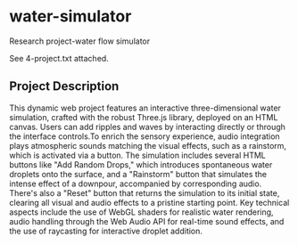 # water-simulator

Research project-water flow simulator

See 4-project.txt attached.

## Project Description 
This dynamic web project features an interactive three-dimensional water simulation, crafted with the robust Three.js library, 
deployed on an HTML canvas. Users can add ripples and waves by interacting directly or through the interface controls.To enrich 
the sensory experience, audio integration plays atmospheric sounds matching the visual effects, such as a rainstorm, which is 
activated via a button. The simulation includes several HTML buttons like "Add Random Drops," which introduces spontaneous water
droplets onto the surface, and a "Rainstorm" button that simulates the intense effect of a downpour, accompanied by corresponding 
audio. There's also a "Reset" button that returns the simulation to its initial state, clearing all visual and audio effects to a 
pristine starting point. Key technical aspects include the use of WebGL shaders for realistic water rendering, audio handling 
through the Web Audio API for real-time sound effects, and the use of raycasting for interactive droplet addition. 